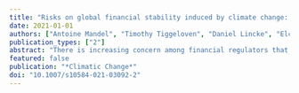 ```yaml
---
title: "Risks on global financial stability induced by climate change: the case of flood risks"
date: 2021-01-01
authors: ["Antoine Mandel", "Timothy Tiggeloven", "Daniel Lincke", "Elco Koks", "Philip Ward", "Jochen Hinkel"]
publication_types: ["2"]
abstract: "There is increasing concern among financial regulators that changes in the distribution and frequency of extreme weather events induced by climate change could pose a threat to global financial stability. We assess this risk, for the case of floods, by developing a simple model of the propagation of climate-induced shocks through financial networks. We show that the magnitude of global risks is determined by the interplay between the exposure of countries to climate-related natural hazards and their financial leverage. Climate change induces a shift in the distribution of impacts towards high-income countries and thus larger amplification of impacts as the financial sectors of high-income countries are more leveraged. Conversely, high-income countries are more exposed to financial shocks. In high-end climate scenarios, this could lead to the emergence of systemic risk as total impacts become commensurate with the capital of the banking sectors of countries that are hubs of the global financial network. Adaptation policy, or the lack thereof, appears to be one of the key risk drivers as it determines the future exposure of high-income countries. This implies in particular that the avoided costs in terms of financial stability should be weighted in as benefits of adaptation policy."
featured: false
publication: "*Climatic Change*"
doi: "10.1007/s10584-021-03092-2"
---
```



